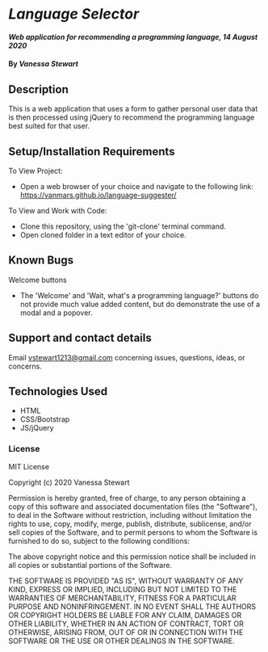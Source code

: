 # _Language Selector_

#### _Web application for recommending a programming language, 14 August 2020_
#### By _**Vanessa Stewart**_

## Description

This is a web application that uses a form to gather personal user data that is then processed using jQuery to recommend the programming language best suited for that user.

## Setup/Installation Requirements
To View Project:
* Open a web browser of your choice and navigate to the following link: https://vanmars.github.io/language-suggester/

To View and Work with Code:
* Clone this repository, using the 'git-clone' terminal command.
* Open cloned folder in a text editor of your choice.


## Known Bugs
Welcome buttons
* The 'Welcome' and 'Wait, what's a programming language?' buttons do not provide much value added content, but do demonstrate the use of a modal and a popover.

## Support and contact details

Email vstewart1213@gmail.com concerning issues, questions, ideas, or concerns.

## Technologies Used

* HTML
* CSS/Bootstrap
* JS/jQuery

### License

MIT License

Copyright (c) 2020 Vanessa Stewart

Permission is hereby granted, free of charge, to any person obtaining a copy of this software and associated documentation files (the "Software"), to deal in the Software without restriction, including without limitation the rights to use, copy, modify, merge, publish, distribute, sublicense, and/or sell copies of the Software, and to permit persons to whom the Software is furnished to do so, subject to the following conditions:

The above copyright notice and this permission notice shall be included in all copies or substantial portions of the Software.

THE SOFTWARE IS PROVIDED "AS IS", WITHOUT WARRANTY OF ANY KIND, EXPRESS OR IMPLIED, INCLUDING BUT NOT LIMITED TO THE WARRANTIES OF MERCHANTABILITY, FITNESS FOR A PARTICULAR PURPOSE AND NONINFRINGEMENT. IN NO EVENT SHALL THE AUTHORS OR COPYRIGHT HOLDERS BE LIABLE FOR ANY CLAIM, DAMAGES OR OTHER LIABILITY, WHETHER IN AN ACTION OF CONTRACT, TORT OR OTHERWISE, ARISING FROM, OUT OF OR IN CONNECTION WITH THE SOFTWARE OR THE USE OR OTHER DEALINGS IN THE SOFTWARE.